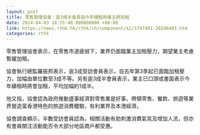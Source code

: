 ```yaml
---
layout: post
title: 零售管理協會：逾3成半會員指今年續租時業主將加租
date: 2024-04-03 18:55:48.000000000 +08:00
link: https://news.rthk.hk/rthk/ch/component/k2/1747401-20240403.htm
categories: rthk
---
```


零售管理協會表示，在零售市道疲弱下，業界仍面臨業主加租壓力，期望業主考慮暫緩加租。

協會執行總監羅振邦表示，逾3成受訪會員表示，自去年第3季起已面臨加租壓力，加幅由單位數至3成不等。另有逾3成半會員表示，業主已口頭或書面表示今年續租時將會加租，平均加幅約1成半。

他又指，協會認為政府推動盛事經濟對零售業是好事，帶領零售、餐飲、旅遊等業界營造富香港特色的旅遊消費體驗，有利業界及本港經濟。

協會調查顯示，半數受訪會員認為，相關活動有助刺激消費氣氛及增加人流，但亦有會員關注活動能否令大部分地區商戶都受惠。
